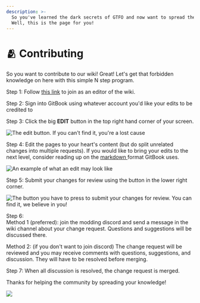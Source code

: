 ```yaml
---
description: >-
  So you've learned the dark secrets of GTFO and now want to spread the madness?
  Well, this is the page for you!
---
```


# 🫂 Contributing

So you want to contribute to our wiki! Great! Let's get that forbidden knowledge on here with this simple N step program.

Step 1: Follow [this link](https://app.gitbook.com/invite/-MUvE8lz5uuUCTWJTtdN/P9p1XcTTg9p9Ic2b6lVW) to join as an editor of the wiki.

Step 2: Sign into GitBook using whatever account you'd like your edits to be credited to

Step 3: Click the big **EDIT** button in the top right hand corner of your screen.

![The edit button. If you can't find it, you're a lost cause](../.gitbook/assets/gtfo\_wiki\_edit\_example.png)

Step 4: Edit the pages to your heart's content (but do split unrelated changes into multiple requests). If you would like to bring your edits to the next level, consider reading up on the [markdown ](https://docs.gitbook.com/editing-content/editing-pages)format GitBook uses.

![An example of what an edit may look like](../.gitbook/assets/gtfo\_wiki\_change\_example.png)

Step 5: Submit your changes for review using the button in the lower right corner.

![The button you have to press to submit your changes for review.
You can find it, we believe in you!](../.gitbook/assets/gtfo\_wiki\_submit\_example.png)

Step 6: \
Method 1 (preferred): join the modding discord and send a message in the wiki channel about your change request. Questions and suggestions will be discussed there.

Method 2: (if you don't want to join discord) The change request will be reviewed and you may receive comments with questions, suggestions, and discussion. They will have to be resolved before merging.

Step 7: When all discussion is resolved, the change request is merged.

Thanks for helping the community by spreading your knowledge!&#x20;

![](../.gitbook/assets/dauna\_sus\_.png)

